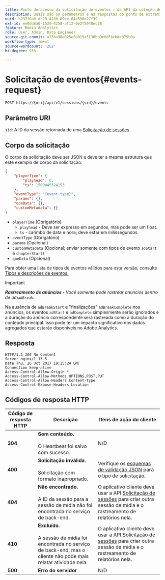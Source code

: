 ```yaml
---
title: Ponto de acesso da solicitação de eventos ‐ da API da coleção de mídia de transmissão
description: Quais são os parâmetros e as respostas do ponto de extremidade de solicitação de eventos da API Media Collection?
uuid: b237f0a0-dc29-418b-89ee-04c596a27f39
exl-id: ee0dd8a6-1529-4258-af12-0e2f5948ec38
feature: Media Analytics
role: User, Admin, Data Engineer
source-git-commit: a73ba98e025e0a915a5136bb9e0d5bcbde875b0a
workflow-type: tm+mt
source-wordcount: '262'
ht-degree: 95%

---
```


# Solicitação de eventos{#events-request}

`POST https://{uri}/api/v1/sessions/{sid}/events`

## Parâmetro URI

`sid`: A ID da sessão retornada de uma [Solicitação de sessões](mc-api-sessions-req.md).

## Corpo da solicitação

O corpo da solicitação deve ser JSON e deve ter a mesma estrutura que este exemplo de corpo da solicitação:

```json
{ 
    "playerTime": { 
        "playhead": 0, 
        "ts": 1509045324153 
    }, 
    "eventType": "{event-type}", 
    "params": {}, 
    "qoeData": {}, 
    "customMetadata": {} 
}
```

* `playerTime` (Obrigatório)
   * `playhead` - Deve ser expresso em segundos, mas pode ser um float.
   * `ts` - carimbo de data e hora; deve estar em milissegundos.
* `eventType` (Obrigatório)
* `params` (Opcional)
* `customMetadata` (Opcional; enviar somente com tipos de evento `adStart` e `chapterStart`)
* `qoeData` (Opcional)

Para obter uma lista de tipos de eventos válidos para esta versão, consulte [Tipos e descrições de eventos.](mc-api-event-types.md)

>[!IMPORTANT]
>
>***Rastreamento de anúncios -** Você somente pode rastrear anúncios dentro de um`adBreak`*.
>
>Na ausência de `adBreakStart` e &quot;finalizações&quot; `adBreakComplete` nos anúncios, os eventos `adStart` e `adComplete` simplesmente serão ignorados e a duração do anúncio correspondente será rastreada como a duração do conteúdo principal. Isso pode ter um impacto significativo nos dados agregados que estarão disponíveis no Adobe Analytics.

## Resposta

```text
HTTP/1.1 204 No Content 
Server nginx/1.13.5 
Date Thu, 26 Oct 2017 19:15:24 GMT 
Connection keep-alive 
Access-Control-Allow-Origin * 
Access-Control-Allow-Methods OPTIONS,POST,PUT 
Access-Control-Allow-Headers Content-Type 
Access-Control-Expose-Headers Location
```

## Códigos de resposta HTTP

| Código de resposta HTTP | Descrição | Itens de ação do cliente |
|---|---|---|
| **204** | **Sem conteúdo.** <br/><br/>O Heartbeat foi salvo com sucesso. | N/D |
| **400** | **Solicitação inválida.**<br/><br/>Solicitação com formato inapropriado. | Verifique os [esquemas de validação JSON](mc-api-json-validation.md) para o tipo de solicitação. |
| **404** | **Não encontrado.** <br/><br/>A ID da sessão para a sessão de mídia não foi encontrada no serviço de back-end. | O aplicativo cliente deve usar a API [Solicitação de sessões](mc-api-sessions-req.md) para criar outra sessão de mídia e o rastreamento de relatórios nela. |
| **410** | **Excluído.** <br/><br/>A sessão de mídia foi encontrada no serviço de back-end, mas o cliente não pode mais relatar atividade nela. | O aplicativo cliente deve usar a API [Solicitação de sessões](mc-api-sessions-req.md) para criar outra sessão de mídia e o rastreamento de relatórios nela. |
| **500** | **Erro do servidor** | N/D |
